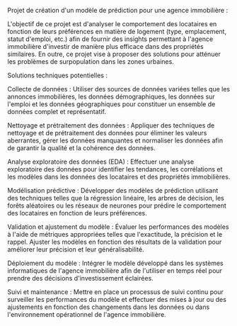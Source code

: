Projet de création d'un modèle de prédiction pour une agence immobilière :

L'objectif de ce projet est d'analyser le comportement des locataires en fonction de leurs préférences en matière de logement (type, emplacement, statut d'emploi, etc.) afin de fournir des insights permettant à l'agence immobilière d'investir de manière plus efficace dans des propriétés similaires. En outre, ce projet vise à proposer des solutions pour atténuer les problèmes de surpopulation dans les zones urbaines.

Solutions techniques potentielles :

Collecte de données : Utiliser des sources de données variées telles que les annonces immobilières, les données démographiques, les données sur l'emploi et les données géographiques pour constituer un ensemble de données complet et représentatif.

Nettoyage et prétraitement des données : Appliquer des techniques de nettoyage et de prétraitement des données pour éliminer les valeurs aberrantes, gérer les données manquantes et normaliser les données afin de garantir la qualité et la cohérence des données.

Analyse exploratoire des données (EDA) : Effectuer une analyse exploratoire des données pour identifier les tendances, les corrélations et les modèles dans les données des locataires et des propriétés immobilières.

Modélisation prédictive : Développer des modèles de prédiction utilisant des techniques telles que la régression linéaire, les arbres de décision, les forêts aléatoires ou les réseaux de neurones pour prédire le comportement des locataires en fonction de leurs préférences.

Validation et ajustement du modèle : Évaluer les performances des modèles à l'aide de métriques appropriées telles que l'exactitude, la précision et le rappel. Ajuster les modèles en fonction des résultats de la validation pour améliorer leur précision et leur généralisabilité.

Déploiement du modèle : Intégrer le modèle développé dans les systèmes informatiques de l'agence immobilière afin de l'utiliser en temps réel pour prendre des décisions d'investissement éclairées.

Suivi et maintenance : Mettre en place un processus de suivi continu pour surveiller les performances du modèle et effectuer des mises à jour ou des ajustements en fonction des changements dans les données ou dans l'environnement opérationnel de l'agence immobilière.
